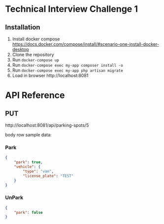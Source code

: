 # Technical Interview Challenge 1

## Installation

1. Install docker compose https://docs.docker.com/compose/install/#scenario-one-install-docker-desktop
2. Clone the repository
2. Run `docker-compose up`
4. Run `docker-compose exec my-app composer install -o`
3. Run `docker-compose exec my-app php artisan migrate`
4. Load in browser http://localhost:8081


# API Reference

## PUT
http://localhost:8081/api/parking-spots/5

body row sample data: 

### Park
```json
{
    "park": true,
    "vehicle": {
        "type": "van",
        "license_plate": "TEST"
    }
}
```

### UnPark
```json
{
    "park": false
}
```
